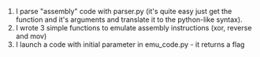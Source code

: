 1. I parse "assembly" code with parser.py (it's quite easy just get the function and it's arguments and translate it to the python-like syntax).
2. I wrote 3 simple functions to emulate assembly instructions (xor, reverse and mov)
3. I launch a code with initial parameter in emu_code.py - it returns a flag
